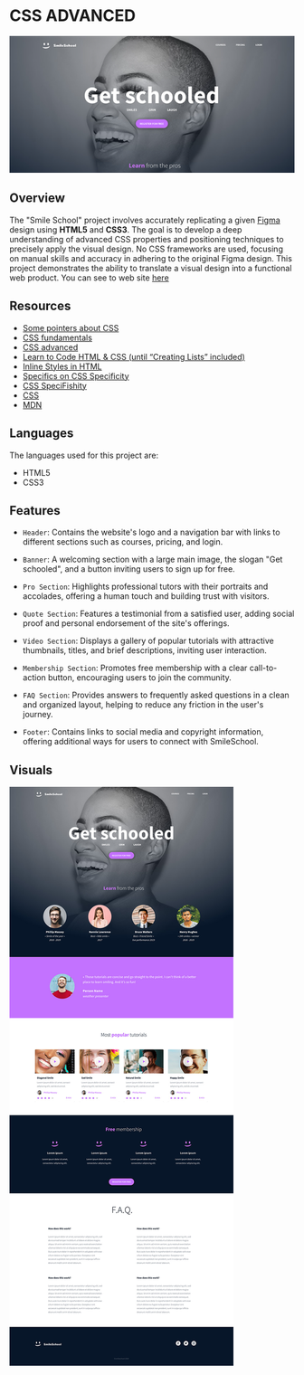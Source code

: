 # CSS ADVANCED

![screenshot](assets/images/screenshot.png)

## Overview

The "Smile School" project involves accurately replicating a given [Figma](https://www.figma.com/file/XrEAsu1vQj5fhVaNG38d2W/Homepage?node-id=0%3A1&mode=dev) design using **HTML5** and **CSS3**. The goal is to develop a deep understanding of advanced CSS properties and positioning techniques to precisely apply the visual design. No CSS frameworks are used, focusing on manual skills and accuracy in adhering to the original Figma design. This project demonstrates the ability to translate a visual design into a functional web product. You can see to web site [here](https://mathieumorel62.github.io/holbertonschool-web-development/css_advanced/)

## Resources

- [Some pointers about CSS](https://intranet.hbtn.io/concepts/840)
- [CSS fundamentals](https://intranet.hbtn.io/concepts/841)
- [CSS advanced](https://intranet.hbtn.io/concepts/847)
- [Learn to Code HTML & CSS (until “Creating Lists” included)](https://learn.shayhowe.com/html-css/)
- [Inline Styles in HTML](https://www.codecademy.com/article/html-inline-styles)
- [Specifics on CSS Specificity](https://css-tricks.com/specifics-on-css-specificity/)
- [CSS SpeciFishity](http://www.standardista.com/cgi-sys/suspendedpage.cgi)
- [CSS](https://developer.mozilla.org/en-US/docs/Learn/CSS)
- [MDN](https://developer.mozilla.org/en-US/)

## Languages

The languages used for this project are:

- HTML5
- CSS3

## Features

- `Header`: Contains the website's logo and a navigation bar with links to different sections such as courses, pricing, and login.

- `Banner`: A welcoming section with a large main image, the slogan "Get schooled", and a button inviting users to sign up for free.

- `Pro Section`: Highlights professional tutors with their portraits and accolades, offering a human touch and building trust with visitors.

- `Quote Section`: Features a testimonial from a satisfied user, adding social proof and personal endorsement of the site's offerings.

- `Video Section`: Displays a gallery of popular tutorials with attractive thumbnails, titles, and brief descriptions, inviting user interaction.

- `Membership Section`: Promotes free membership with a clear call-to-action button, encouraging users to join the community.

- `FAQ Section`: Provides answers to frequently asked questions in a clean and organized layout, helping to reduce any friction in the user's journey.

- `Footer`: Contains links to social media and copyright information, offering additional ways for users to connect with SmileSchool.

## Visuals

![screenshot](assets/images/screenshotwebsite.jpg)
